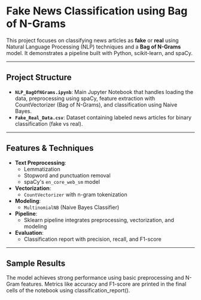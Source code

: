# Fake News Classification using Bag of N-Grams

This project focuses on classifying news articles as **fake** or **real** using Natural Language Processing (NLP) techniques and a **Bag of N-Grams** model. It demonstrates a pipeline built with Python, scikit-learn, and spaCy.

---

## Project Structure

- **`NLP_BagOfNGrams.ipynb`**: Main Jupyter Notebook that handles loading the data, preprocessing using spaCy, feature extraction with CountVectorizer (Bag of N-Grams), and classification using Naive Bayes.
- **`Fake_Real_Data.csv`**: Dataset containing labeled news articles for binary classification (fake vs real).

---

## Features & Techniques

- **Text Preprocessing**:
  - Lemmatization
  - Stopword and punctuation removal
  - spaCy's `en_core_web_sm` model
- **Vectorization**:
  - `CountVectorizer` with n-gram tokenization
- **Modeling**:
  - `MultinomialNB` (Naive Bayes Classifier)
- **Pipeline**:
  - Sklearn pipeline integrates preprocessing, vectorization, and modeling
- **Evaluation**:
  - Classification report with precision, recall, and F1-score

---

## Sample Results
The model achieves strong performance using basic preprocessing and N-Gram features. Metrics like accuracy and F1-score are printed in the final cells of the notebook using classification_report().
